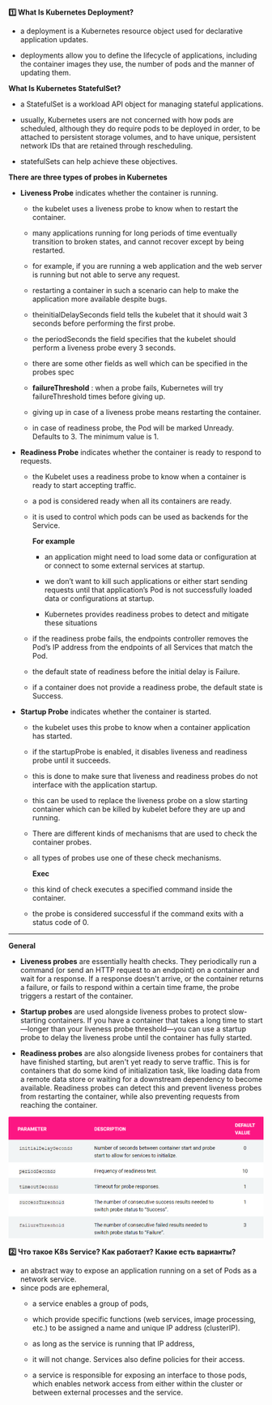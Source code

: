 
**:one: What Is Kubernetes Deployment?** 

- a deployment is a Kubernetes resource object used for declarative application updates. 

- deployments allow you to define the lifecycle of applications, including the container images they use, the number of pods and the manner of updating them.

**What Is Kubernetes StatefulSet?**

- a StatefulSet is a workload API object for managing stateful applications.

- usually, Kubernetes users are not concerned with how pods are scheduled, although they do require pods to be deployed in order, to be attached to persistent storage volumes, and to have unique, persistent network IDs that are retained through rescheduling. 

- statefulSets can help achieve these objectives.



**There are three types of probes in Kubernetes**

- **Liveness Probe** indicates whether the container is running.
  - the kubelet uses a liveness probe to know when to restart the container. 
  
  - many applications running for long periods of time eventually transition to broken states, and cannot recover except by being restarted.
  
  - for example, if you are running a web application and the web server is running but not able to serve any request. 
 
  - restarting a container in such a scenario can help to make the application more available despite bugs.
  
  - theinitialDelaySeconds field tells the kubelet that it should wait 3 seconds before performing the first probe.
  
  - the periodSeconds the field specifies that the kubelet should perform a liveness probe every 3 seconds.
 
  - there are some other fields as well which can be specified in the probes spec
  
  - **failureThreshold** : when a probe fails, Kubernetes will try failureThreshold times before giving up. 
 
  - giving up in case of a liveness probe means restarting the container. 
  
  - in case of readiness probe, the Pod will be marked Unready. Defaults to 3. The minimum value is 1.

- **Readiness Probe** indicates whether the container is ready to respond to requests.

  - the Kubelet uses a readiness probe to know when a container is ready to start accepting traffic. 
  
  - a pod is considered ready when all its containers are ready. 
 
  - it is used to control which pods can be used as backends for the Service.

    **For example** 
    - an application might need to load some data or configuration at or connect to some external services at startup. 
    
    - we don’t want to kill such applications or either start sending requests until that application’s Pod is not successfully loaded data or configurations at startup. 
    
    - Kubernetes provides readiness probes to detect and mitigate these situations
  
  - if the readiness probe fails, the endpoints controller removes the Pod’s IP address from the endpoints of all Services that match the Pod. 

  - the default state of readiness before the initial delay is Failure. 
 
  - if a container does not provide a readiness probe, the default state is Success.


- **Startup Probe** indicates whether the container is started. 
  - the kubelet uses this probe to know when a container application has started. 
 
  - if the startupProbe is enabled, it disables liveness and readiness probe until it succeeds. 
  
  - this is done to make sure that liveness and readiness probes do not interface with the application startup. 
 
  - this can be used to replace the liveness probe on a slow starting container which can be killed by kubelet before they are up and running.

  - There are different kinds of mechanisms that are used to check the container probes. 
  
  - all types of probes use one of these check mechanisms.
  
    **Exec**
  
  - this kind of check executes a specified command inside the container. 
 
  - the probe is considered successful if the command exits with a status code of 0.
------------------------------------

**General**
- **Liveness probes** are essentially health checks. They periodically run a command (or send an HTTP request to an endpoint) on a container and wait for a response. If a response doesn't arrive, or the container returns a failure, or fails to respond within a certain time frame, the probe triggers a restart of the container.

- **Startup probes** are used alongside liveness probes to protect slow-starting containers. If you have a container that takes a long time to start—longer than your liveness probe threshold—you can use a startup probe to delay the liveness probe until the container has fully started.

- **Readiness probes** are also alongside liveness probes for containers that have finished starting, but aren't yet ready to serve traffic. This is for containers that do some kind of initialization task, like loading data from a remote data store or waiting for a downstream dependency to become available. Readiness probes can detect this and prevent liveness probes from restarting the container, while also preventing requests from reaching the container.

![](./../img/12.Screenshot%202022-12-08%20184735.png)

**:two: Что такое K8s Service? Как работает? Какие есть варианты?**
- an abstract way to expose an application running on a set of Pods as a network service.
- since pods are ephemeral, 
  - a service enables a group of pods, 
 
  - which provide specific functions (web services, image processing, etc.) to be assigned a name and unique IP address (clusterIP). 
 
  - as long as the service is running that IP address, 
 
  - it will not change. Services also define policies for their access.
 
  - a service is responsible for exposing an interface to those pods, which enables network access from either within the cluster or between external processes and the service.